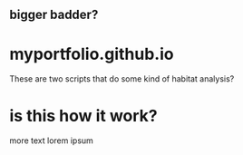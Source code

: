 ## bigger badder?

# myportfolio.github.io
These are two scripts that do some kind of habitat analysis?

# is this how it work?
more text
lorem ipsum
